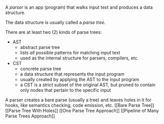 A *parser* is an app (program) that walks input text and produces a data structure.

The data structure is usually called a *parse tree*.

There are at least two (2) kinds of parse trees:
- AST
	- abstract parse tree
	- lists *all* possible patterns for matching input text
	- used as the internal structure for parsers, compilers, etc.
- CST
	- concrete parse tree
	- a data structure that represents the input program
	- usually created by applying the AST to the input program
	- a CST is a strict subset of the original AST, but pruned to contain only nodes that pertain to the specific input


A parser creates a bare parse (usually a tree) and leaves holes in it for hooks, like semantics checking, code emission, etc.
[[Bare Parse Tree]]
[[Parse Tree With Holes]]
[[One Parse Tree Approach]]
[[Pipeline of Many Parse Trees Approach]]